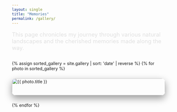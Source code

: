 ```yaml
---
layout: single
title: "Memories"
permalink: /gallery/
---
```


<style>
.gallery-grid {
  display: grid;
  grid-template-columns: repeat(auto-fill, minmax(250px, 1fr));
  gap: 24px;
  margin-top: 2rem;
}

.gallery-item {
  position: relative;
  overflow: hidden;
  border-radius: 12px;
  box-shadow: 0 10px 25px rgba(0, 0, 0, 0.4);
  background-color: rgba(255, 255, 255, 0.03);
}

.gallery-item img {
  width: 100%;
  height: auto;
  display: block;
  border-radius: 12px;
  transition: transform 0.4s ease;
}

.gallery-item:hover img {
  transform: scale(1.05); /* 👈 slight zoom-in */
}

.gallery-caption {
  padding: 8px 10px;
  text-align: center;
  font-size: 0.95rem;
  font-style: italic;
  color: #f0f0f0;
  background: rgba(0, 0, 0, 0.5);
  border-bottom-left-radius: 12px;
  border-bottom-right-radius: 12px;
}
</style>


<p style="text-align: left; font-size: 1.15rem; color: #e0e0e0; margin-bottom: 2rem;">This page chronicles my journey through various natural landscapes and the cherished memories made along the way.</p>

<div class="gallery-grid">
  {% assign sorted_gallery = site.gallery | sort: 'date' | reverse %}
  {% for photo in sorted_gallery %}
    <div class="gallery-item">
      <img src="{{ photo.image | relative_url }}" alt="{{ photo.title }}">
      <div class="gallery-caption">{{ photo.caption }}</div>
    </div>
  {% endfor %}
</div>
